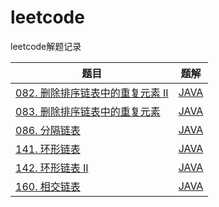# leetcode
leetcode解题记录

题目|题解
--|:--:
[082. 删除排序链表中的重复元素 II](https://leetcode-cn.com/problems/remove-duplicates-from-sorted-list-ii/)|[JAVA](https://github.com/chan-ly/leetcode/tree/main/src/082-%E5%88%A0%E9%99%A4%E6%8E%92%E5%BA%8F%E9%93%BE%E8%A1%A8%E4%B8%AD%E7%9A%84%E9%87%8D%E5%A4%8D%E5%85%83%E7%B4%A0%20II)
[083. 删除排序链表中的重复元素](https://leetcode-cn.com/problems/remove-duplicates-from-sorted-list/)|[JAVA](https://github.com/chan-ly/leetcode/tree/main/src/083-%E5%88%A0%E9%99%A4%E6%8E%92%E5%BA%8F%E9%93%BE%E8%A1%A8%E4%B8%AD%E7%9A%84%E9%87%8D%E5%A4%8D%E5%85%83%E7%B4%A0)
[086. 分隔链表](https://leetcode-cn.com/problems/partition-list/)|[JAVA](https://github.com/chan-ly/leetcode/tree/main/src/086-%20%E5%88%86%E9%9A%94%E9%93%BE%E8%A1%A8)
[141. 环形链表](https://leetcode-cn.com/problems/linked-list-cycle/)|[JAVA](https://github.com/chan-ly/leetcode/tree/main/src/141-%E7%8E%AF%E5%BD%A2%E9%93%BE%E8%A1%A8)
[142. 环形链表 II](https://leetcode-cn.com/problems/linked-list-cycle-ii/)|[JAVA](https://github.com/chan-ly/leetcode/tree/main/src/142.-%E7%8E%AF%E5%BD%A2%E9%93%BE%E8%A1%A8%20II)
[160. 相交链表](https://leetcode-cn.com/problems/intersection-of-two-linked-lists/)|[JAVA](https://github.com/chan-ly/leetcode/tree/main/src/160-%E7%9B%B8%E4%BA%A4%E9%93%BE%E8%A1%A8)
